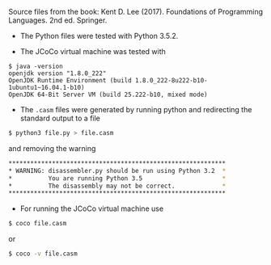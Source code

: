 Source files from the book: Kent D. Lee (2017). Foundations of
Programming Languages. 2nd ed. Springer.

* The Python files were tested with Python 3.5.2.

* The JCoCo virtual machine was tested with

```shell
$ java -version
openjdk version "1.8.0_222"
OpenJDK Runtime Environment (build 1.8.0_222-8u222-b10-1ubuntu1~16.04.1-b10)
OpenJDK 64-Bit Server VM (build 25.222-b10, mixed mode)
```

* The `.casm` files were generated by running python and redirecting
the standard output to a file

```bash
$ python3 file.py > file.casm
```

and removing the warning

```bash
************************************************************
* WARNING: disassembler.py should be run using Python 3.2  *
*          You are running Python 3.5                      *
*          The disassembly may not be correct.             *
************************************************************
```

* For running the JCoCo virtual machine use

```bash
$ coco file.casm
```
or

```bash
$ coco -v file.casm
```
